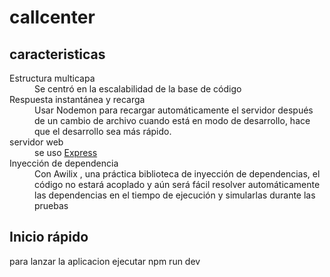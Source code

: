 # callcenter


## caracteristicas

<dl>
  <dt>Estructura multicapa</dt>
  <dd>
   Se centró en la escalabilidad de la base de código
  </dd>



 <dt>Respuesta instantánea y recarga</dt>
  <dd>
   Usar Nodemon para recargar automáticamente el servidor después de un cambio de archivo cuando está en modo de desarrollo, hace que el desarrollo sea más rápido.
  </dd>

  <dt>servidor web</dt>
  <dd>
    se uso <a href="https://www.npmjs.com/package/express">Express</a> 
  </dd>

 <dt>Inyección de dependencia</dt>
  <dd>
   Con Awilix , una práctica biblioteca de inyección de dependencias, el código no estará acoplado y aún será fácil resolver automáticamente las dependencias en el tiempo de ejecución y simularlas durante las pruebas
  </dd>

  
</dl>

## Inicio rápido
para lanzar la aplicacion ejecutar npm run dev
